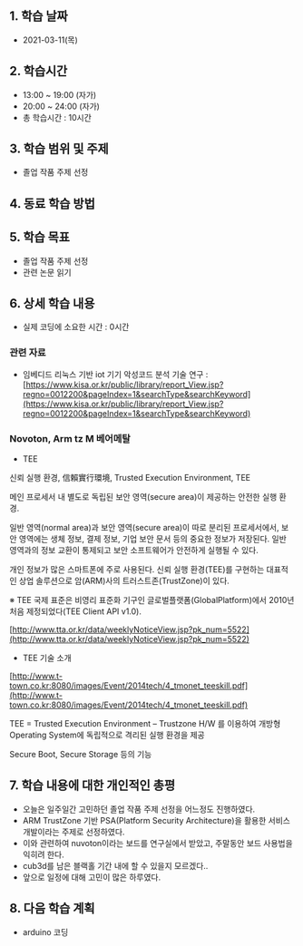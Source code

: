 ## 1. 학습 날짜
+ 2021-03-11(목)

## 2. 학습시간
+ 13:00 ~ 19:00 (자가)   
+ 20:00 ~ 24:00 (자가)
+ 총 학습시간 : 10시간

## 3. 학습 범위 및 주제
+ 졸업 작품 주제 선정

## 4. 동료 학습 방법


## 5. 학습 목표
+ 졸업 작품 주제 선정
+ 관련 논문 읽기

## 6. 상세 학습 내용
+ 실제 코딩에 소요한 시간 : 0시간    
    
### 관련 자료

- 임베디드 리눅스 기반 iot 기기 악성코드 분석 기술 연구 : [https://www.kisa.or.kr/public/library/report_View.jsp?regno=0012200&pageIndex=1&searchType&searchKeyword](https://www.kisa.or.kr/public/library/report_View.jsp?regno=0012200&pageIndex=1&searchType&searchKeyword)

### Novoton, Arm tz M 베어메탈

- TEE

신뢰 실행 환경, 信賴實行環境, Trusted Execution Environment, TEE

메인 프로세서 내 별도로 독립된 보안 영역(secure area)이 제공하는 안전한 실행 환경.

일반 영역(normal area)과 보안 영역(secure area)이 따로 분리된 프로세서에서, 보안 영역에는 생체 정보, 결제 정보, 기업 보안 문서 등의 중요한 정보가 저장된다. 일반 영역과의 정보 교환이 통제되고 보안 소프트웨어가 안전하게 실행될 수 있다.

개인 정보가 많은 스마트폰에 주로 사용된다. 신뢰 실행 환경(TEE)를 구현하는 대표적인 상업 솔루션으로 암(ARM)사의 트러스트존(TrustZone)이 있다.

※ TEE 국제 표준은 비영리 표준화 기구인 글로벌플랫폼(GlobalPlatform)에서 2010년 처음 제정되었다(TEE Client API v1.0).

[http://www.tta.or.kr/data/weeklyNoticeView.jsp?pk_num=5522](http://www.tta.or.kr/data/weeklyNoticeView.jsp?pk_num=5522)

- TEE 기술 소개

[http://www.t-town.co.kr:8080/images/Event/2014tech/4_tmonet_teeskill.pdf](http://www.t-town.co.kr:8080/images/Event/2014tech/4_tmonet_teeskill.pdf)

TEE = Trusted Execution Environment
– Trustzone H/W 를 이용하여 개방형 Operating System에 독립적으로 격리된 실행 환경을 제공

Secure Boot, Secure Storage 등의 기능

## 7. 학습 내용에 대한 개인적인 총평
+ 오늘은 일주일간 고민하던 졸업 작품 주제 선정을 어느정도 진행하였다.
+ ARM TrustZone 기반 PSA(Platform Security Architecture)을 활용한 서비스 개발이라는 주제로 선정하였다.
+ 이와 관련하여 nuvoton이라는 보드를 연구실에서 받았고, 주말동안 보드 사용법을 익히려 한다.
+ cub3d를 남은 블랙홀 기간 내에 할 수 있을지 모르겠다..
+ 앞으로 일정에 대해 고민이 많은 하루였다.

## 8. 다음 학습 계획
+ arduino 코딩

